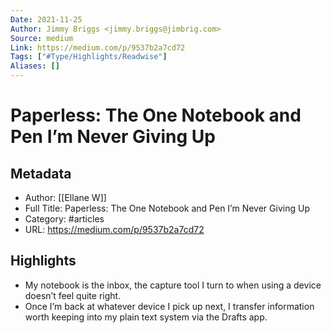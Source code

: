 ```yaml
---
Date: 2021-11-25
Author: Jimmy Briggs <jimmy.briggs@jimbrig.com>
Source: medium
Link: https://medium.com/p/9537b2a7cd72
Tags: ["#Type/Highlights/Readwise"]
Aliases: []
---
```

# Paperless: The One Notebook and Pen I’m Never Giving Up

## Metadata
- Author: [[Ellane W]]
- Full Title: Paperless: The One Notebook and Pen I’m Never Giving Up
- Category: #articles
- URL: https://medium.com/p/9537b2a7cd72

## Highlights
- My notebook is the inbox, the capture tool I turn to when using a device doesn’t feel quite right.
- Once I’m back at whatever device I pick up next, I transfer information worth keeping into my plain text system via the Drafts app.
